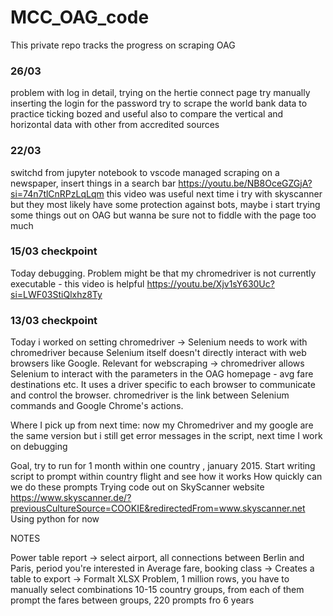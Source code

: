 # MCC_OAG_code
This private repo tracks the progress on scraping OAG 

### 26/03 
problem with log in detail, trying on the hertie connect page
try manually inserting the login for the password 
try to scrape the world bank data to practice ticking bozed and useful also to compare the vertical and horizontal data with other from accredited sources



### 22/03
switchd from jupyter notebook to vscode
managed scraping on a newspaper, insert things in a search bar 
https://youtu.be/NB8OceGZGjA?si=74n7tlCnRPzLqLqm this video was useful 
next time i try with skyscanner but they most likely have some protection against bots, maybe i start trying some things out on OAG but wanna be sure not to fiddle with the page too much 



### 15/03 checkpoint 
Today debugging. Problem might be that my chromedriver is not currently executable - this video is helpful https://youtu.be/Xjv1sY630Uc?si=LWF03StiQlxhz8Ty

### 13/03 checkpoint 
Today i worked on setting chromedriver -> Selenium needs to work with chromedriver because Selenium itself doesn't directly interact with web browsers like Google. 
Relevant for webscraping ->  chromedriver allows Selenium to interact with the parameters in the OAG homepage - avg fare destinations etc. 
It uses a driver specific to each browser to communicate and control the browser. 
chromedriver is the link between Selenium commands and Google Chrome's actions. 

Where I pick up from next time: now my Chromedriver and my google are the same version but i still get error messages in the script, next time I work on debugging 

Goal, try to run for 1 month within one country , january 2015. 
Start writing script to prompt within country flight and see how it works
How quickly can we do these prompts 
Trying code out on SkyScanner website https://www.skyscanner.de/?previousCultureSource=COOKIE&redirectedFrom=www.skyscanner.net
Using python for now 

NOTES 

Power table report -> select airport, all connections between Berlin and Paris, period you're interested in
Average fare, booking class -> Creates a table to export -> Formalt XLSX 
Problem, 1 million rows, you have to manually select combinations 
10-15 country groups, from each of them prompt the fares between groups, 220 prompts fro 6 years 




